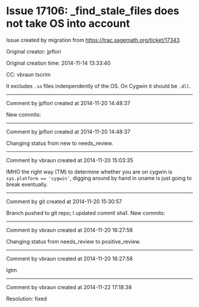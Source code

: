 # Issue 17106: _find_stale_files does not take OS into account

Issue created by migration from https://trac.sagemath.org/ticket/17343

Original creator: jpflori

Original creation time: 2014-11-14 13:33:40

CC:  vbraun tscrim

It excludes `.so` files indenpendently of the OS.
On Cygwin it should be `.dll`.


---

Comment by jpflori created at 2014-11-20 14:48:37

New commits:


---

Comment by jpflori created at 2014-11-20 14:48:37

Changing status from new to needs_review.


---

Comment by vbraun created at 2014-11-20 15:03:35

IMHO the right way (TM) to determine whether you are on cygwin is `sys.platform == 'cygwin'`, digging around by hand in uname is just going to break eventually.


---

Comment by git created at 2014-11-20 15:30:57

Branch pushed to git repo; I updated commit sha1. New commits:


---

Comment by vbraun created at 2014-11-20 16:27:58

Changing status from needs_review to positive_review.


---

Comment by vbraun created at 2014-11-20 16:27:58

lgtm


---

Comment by vbraun created at 2014-11-22 17:18:38

Resolution: fixed

